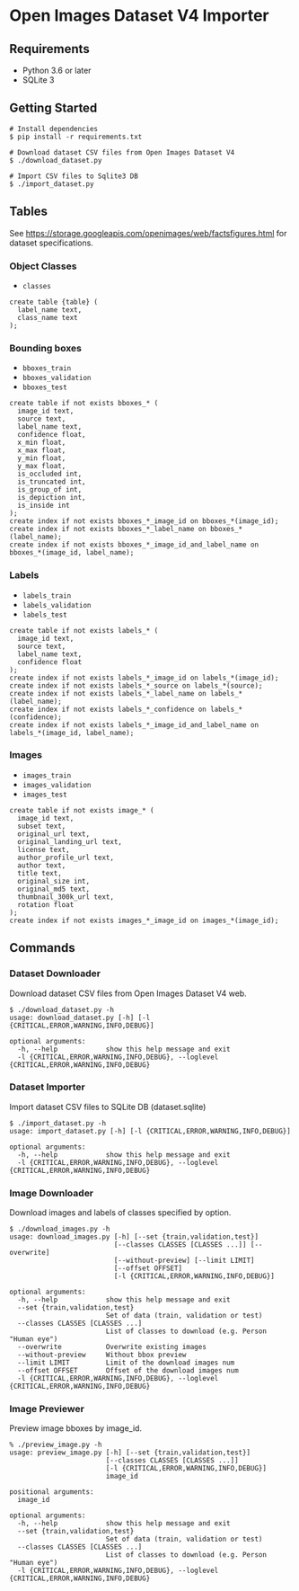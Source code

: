 Open Images Dataset V4 Importer
===============================


Requirements
------------

- Python 3.6 or later
- SQLite 3


Getting Started
---------------

```
# Install dependencies
$ pip install -r requirements.txt

# Download dataset CSV files from Open Images Dataset V4
$ ./download_dataset.py

# Import CSV files to Sqlite3 DB
$ ./import_dataset.py
```


Tables
------

See https://storage.googleapis.com/openimages/web/factsfigures.html for dataset specifications.

### Object Classes

- `classes`

```
create table {table} (
  label_name text,
  class_name text
);
```

### Bounding boxes

- `bboxes_train`
- `bboxes_validation`
- `bboxes_test`

```
create table if not exists bboxes_* (
  image_id text,
  source text,
  label_name text,
  confidence float,
  x_min float,
  x_max float,
  y_min float,
  y_max float,
  is_occluded int,
  is_truncated int,
  is_group_of int,
  is_depiction int,
  is_inside int
);
create index if not exists bboxes_*_image_id on bboxes_*(image_id);
create index if not exists bboxes_*_label_name on bboxes_*(label_name);
create index if not exists bboxes_*_image_id_and_label_name on bboxes_*(image_id, label_name);
```

### Labels

- `labels_train`
- `labels_validation`
- `labels_test`

```
create table if not exists labels_* (
  image_id text,
  source text,
  label_name text,
  confidence float
);
create index if not exists labels_*_image_id on labels_*(image_id);
create index if not exists labels_*_source on labels_*(source);
create index if not exists labels_*_label_name on labels_*(label_name);
create index if not exists labels_*_confidence on labels_*(confidence);
create index if not exists labels_*_image_id_and_label_name on labels_*(image_id, label_name);
```

### Images

- `images_train`
- `images_validation`
- `images_test`

```
create table if not exists image_* (
  image_id text,
  subset text,
  original_url text,
  original_landing_url text,
  license text,
  author_profile_url text,
  author text,
  title text,
  original_size int,
  original_md5 text,
  thumbnail_300k_url text,
  rotation float
);
create index if not exists images_*_image_id on images_*(image_id);
```


Commands
--------

### Dataset Downloader

Download dataset CSV files from Open Images Dataset V4 web.

```
$ ./download_dataset.py -h
usage: download_dataset.py [-h] [-l {CRITICAL,ERROR,WARNING,INFO,DEBUG}]

optional arguments:
  -h, --help            show this help message and exit
  -l {CRITICAL,ERROR,WARNING,INFO,DEBUG}, --loglevel {CRITICAL,ERROR,WARNING,INFO,DEBUG}
```


### Dataset Importer

Import dataset CSV files to SQLite DB (dataset.sqlite)

```
$ ./import_dataset.py -h
usage: import_dataset.py [-h] [-l {CRITICAL,ERROR,WARNING,INFO,DEBUG}]

optional arguments:
  -h, --help            show this help message and exit
  -l {CRITICAL,ERROR,WARNING,INFO,DEBUG}, --loglevel {CRITICAL,ERROR,WARNING,INFO,DEBUG}
```


### Image Downloader

Download images and labels of classes specified by option.  

```
$ ./download_images.py -h
usage: download_images.py [-h] [--set {train,validation,test}]
                          [--classes CLASSES [CLASSES ...]] [--overwrite]
                          [--without-preview] [--limit LIMIT]
                          [--offset OFFSET]
                          [-l {CRITICAL,ERROR,WARNING,INFO,DEBUG}]

optional arguments:
  -h, --help            show this help message and exit
  --set {train,validation,test}
                        Set of data (train, validation or test)
  --classes CLASSES [CLASSES ...]
                        List of classes to download (e.g. Person "Human eye")
  --overwrite           Overwrite existing images
  --without-preview     Without bbox preview
  --limit LIMIT         Limit of the download images num
  --offset OFFSET       Offset of the download images num
  -l {CRITICAL,ERROR,WARNING,INFO,DEBUG}, --loglevel {CRITICAL,ERROR,WARNING,INFO,DEBUG}
```


### Image Previewer

Preview image bboxes by image_id. 

```
% ./preview_image.py -h
usage: preview_image.py [-h] [--set {train,validation,test}]
                        [--classes CLASSES [CLASSES ...]]
                        [-l {CRITICAL,ERROR,WARNING,INFO,DEBUG}]
                        image_id

positional arguments:
  image_id

optional arguments:
  -h, --help            show this help message and exit
  --set {train,validation,test}
                        Set of data (train, validation or test)
  --classes CLASSES [CLASSES ...]
                        List of classes to download (e.g. Person "Human eye")
  -l {CRITICAL,ERROR,WARNING,INFO,DEBUG}, --loglevel {CRITICAL,ERROR,WARNING,INFO,DEBUG}
```
